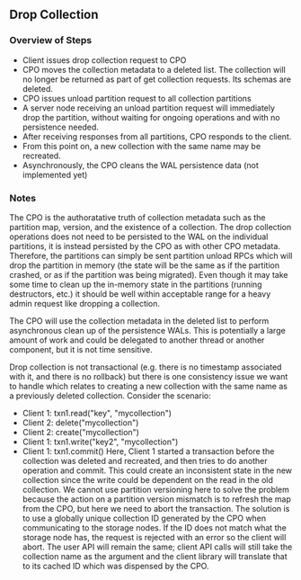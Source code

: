 ## Drop Collection

### Overview of Steps

- Client issues drop collection request to CPO
- CPO moves the collection metadata to a deleted list. The collection will no longer be returned as part of get collection requests. Its schemas are deleted.
- CPO issues unload partition request to all collection partitions
- A server node receiving an unload partition request will immediately drop the partition, without waiting for ongoing operations and with no persistence needed.
- After receiving responses from all partitions, CPO responds to the client.
- From this point on, a new collection with the same name may be recreated.
- Asynchronously, the CPO cleans the WAL persistence data (not implemented yet)

### Notes

The CPO is the authoratative truth of collection metadata such as the partition map, version, and the 
existence of a collection. The drop collection operations does not need to be persisted to the 
WAL on the individual partitions, it is instead persisted by the CPO as with other CPO metadata. Therefore, 
the partitions can simply be sent partition unload RPCs which will drop the partition in memory (the state 
will be the same as if the partition crashed, or as if the partition was being migrated). Even though it may 
take some time to clean up the in-memory state in the partitions (running destructors, etc.) it should be 
well within acceptable range for a heavy admin request like dropping a collection.

The CPO will use the collection metadata in the deleted list to perform asynchronous clean up of the 
persistence WALs. This is potentially a large amount of work and could be delegated to another thread or 
another component, but it is not time sensitive.

Drop collection is not transactional (e.g. there is no timestamp associated with it, and there is no 
rollback) but there is one consistency issue we want to handle which relates to creating a new collection 
with the same name as a previously deleted collection. Consider the scenario:
- Client 1: txn1.read("key", "mycollection")
- Client 2: delete("mycollection")
- Client 2: create("mycollection")
- Client 1: txn1.write("key2", "mycollection")
- Client 1: txn1.commit()
Here, Client 1 started a transaction before the collection was deleted and recreated, and then tries to 
do another operation and commit. This could create an inconsistent state in the new collection since the 
write could be dependent on the read in the old collection. We cannot use partition versioning here to 
solve the problem because the action on a partition version mismatch is to refresh the map from the CPO, 
but here we need to abort the transaction. The solution is to use a globally unique  collection ID generated 
by the CPO when communicating to the storage nodes. If the ID does not match what the storage node has, the 
request is rejected with an error so the client will abort. The user API will remain the same; client API 
calls will still take the collection name as the argument and the client library will translate that to its 
cached ID which was dispensed by the CPO.
